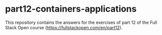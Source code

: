 # part12-containers-applications
This repository contains the answers for the exercises of part 12 of the Full Stack Open course (https://fullstackopen.com/en/part12).
